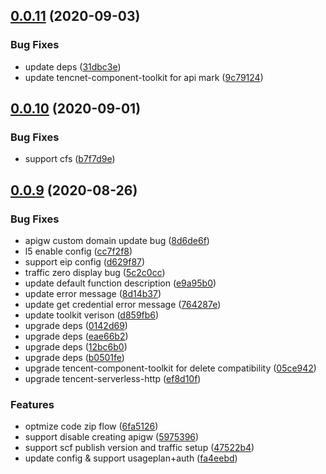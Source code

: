## [0.0.11](https://github.com/serverless-components/tencent-koa/compare/v0.0.10...v0.0.11) (2020-09-03)


### Bug Fixes

* update deps ([31dbc3e](https://github.com/serverless-components/tencent-koa/commit/31dbc3e321a14648de0ef0918f1a0a5af0905336))
* update tencnet-component-toolkit for api mark ([9c79124](https://github.com/serverless-components/tencent-koa/commit/9c79124a18a9da3dea18157d69c952ed0f1cdacc))

## [0.0.10](https://github.com/serverless-components/tencent-koa/compare/v0.0.9...v0.0.10) (2020-09-01)


### Bug Fixes

* support cfs ([b7f7d9e](https://github.com/serverless-components/tencent-koa/commit/b7f7d9e7070ebe3dd3e0190eb66f56e6686aa7a7))

## [0.0.9](https://github.com/serverless-components/tencent-koa/compare/v0.0.8...v0.0.9) (2020-08-26)


### Bug Fixes

* apigw custom domain update bug ([8d6de6f](https://github.com/serverless-components/tencent-koa/commit/8d6de6fe3fc9d4933fcce1cd052d46bc942e9908))
* l5 enable config ([cc7f2f8](https://github.com/serverless-components/tencent-koa/commit/cc7f2f82f4efa1c5304dde748ac80127fb758311))
* support eip config ([d629f87](https://github.com/serverless-components/tencent-koa/commit/d629f878a2a9f0e80eeceb9043045e34fb1e75a2))
* traffic zero display bug ([5c2c0cc](https://github.com/serverless-components/tencent-koa/commit/5c2c0cc9b72d8b0e26ca112184c2bdd0a15bde8d))
* update default function description ([e9a95b0](https://github.com/serverless-components/tencent-koa/commit/e9a95b0346fafec33ab08d95bd0dd9a0e9520cc1))
* update error message ([8d14b37](https://github.com/serverless-components/tencent-koa/commit/8d14b37e4805710f701385d0bd01ee4628d2b434))
* update get credential error message ([764287e](https://github.com/serverless-components/tencent-koa/commit/764287ee5cd977c23da047a11149c91a1086fb73))
* update toolkit verison ([d859fb6](https://github.com/serverless-components/tencent-koa/commit/d859fb677159e79b2eb535822fd40e252f437eb3))
* upgrade deps ([0142d69](https://github.com/serverless-components/tencent-koa/commit/0142d6938aeafa4c489b8def1119b50bef8553ef))
* upgrade deps ([eae66b2](https://github.com/serverless-components/tencent-koa/commit/eae66b231df8737a5c249072dd4dbb2f269639be))
* upgrade deps ([12bc6b0](https://github.com/serverless-components/tencent-koa/commit/12bc6b03b84a8c8e0ebd3f9802b9b66555d5db40))
* upgrade deps ([b0501fe](https://github.com/serverless-components/tencent-koa/commit/b0501fe5591e8aaba0d4fc95d3564a54400012cc))
* upgrade tencent-component-toolkit for delete compatibility ([05ce942](https://github.com/serverless-components/tencent-koa/commit/05ce9428e78b572219d00048316279c80628bba9))
* upgrade tencent-serverless-http ([ef8d10f](https://github.com/serverless-components/tencent-koa/commit/ef8d10fde3271d61d6cff9062742a803827377ad))


### Features

* optmize code zip flow ([6fa5126](https://github.com/serverless-components/tencent-koa/commit/6fa5126532f85d976007e1442fcf0198179ef273))
* support disable creating apigw ([5975396](https://github.com/serverless-components/tencent-koa/commit/5975396dcdff734c1ac4447696b3b305a5875f13))
* support scf publish version and traffic setup ([47522b4](https://github.com/serverless-components/tencent-koa/commit/47522b4edc6c14f6cc89bb379aed885899cfac46))
* update config & support usageplan+auth ([fa4eebd](https://github.com/serverless-components/tencent-koa/commit/fa4eebdbf24eb0d8f2dc949444f15da6176154ae))
